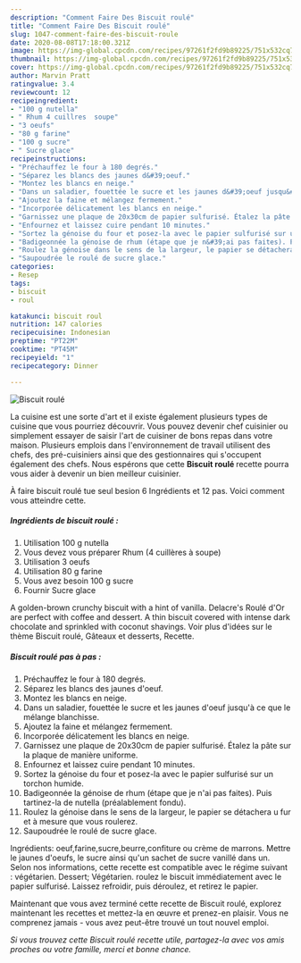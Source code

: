 ```yaml
---
description: "Comment Faire Des Biscuit roulé"
title: "Comment Faire Des Biscuit roulé"
slug: 1047-comment-faire-des-biscuit-roule
date: 2020-08-08T17:18:00.321Z
image: https://img-global.cpcdn.com/recipes/97261f2fd9b89225/751x532cq70/biscuit-roule-photo-principale-de-la-recette.jpg
thumbnail: https://img-global.cpcdn.com/recipes/97261f2fd9b89225/751x532cq70/biscuit-roule-photo-principale-de-la-recette.jpg
cover: https://img-global.cpcdn.com/recipes/97261f2fd9b89225/751x532cq70/biscuit-roule-photo-principale-de-la-recette.jpg
author: Marvin Pratt
ratingvalue: 3.4
reviewcount: 12
recipeingredient:
- "100 g nutella"
- " Rhum 4 cuillres  soupe"
- "3 oeufs"
- "80 g farine"
- "100 g sucre"
- " Sucre glace"
recipeinstructions:
- "Préchauffez le four à 180 degrés."
- "Séparez les blancs des jaunes d&#39;oeuf."
- "Montez les blancs en neige."
- "Dans un saladier, fouettée le sucre et les jaunes d&#39;oeuf jusqu&#39;à ce que le mélange blanchisse."
- "Ajoutez la faine et mélangez fermement."
- "Incorporée délicatement les blancs en neige."
- "Garnissez une plaque de 20x30cm de papier sulfurisé. Étalez la pâte sur la plaque de manière uniforme."
- "Enfournez et laissez cuire pendant 10 minutes."
- "Sortez la génoise du four et posez-la avec le papier sulfurisé sur un torchon humide."
- "Badigeonnée la génoise de rhum (étape que je n&#39;ai pas faites). Puis tartinez-la de nutella (préalablement fondu)."
- "Roulez la génoise dans le sens de la largeur, le papier se détachera u fur et à mesure que vous roulerez."
- "Saupoudrée le roulé de sucre glace."
categories:
- Resep
tags:
- biscuit
- roul

katakunci: biscuit roul 
nutrition: 147 calories
recipecuisine: Indonesian
preptime: "PT22M"
cooktime: "PT45M"
recipeyield: "1"
recipecategory: Dinner

---
```



![Biscuit roulé](https://img-global.cpcdn.com/recipes/97261f2fd9b89225/751x532cq70/biscuit-roule-photo-principale-de-la-recette.jpg)

La cuisine est une sorte d'art et il existe également plusieurs types de cuisine que vous pourriez découvrir. Vous pouvez devenir chef cuisinier ou simplement essayer de saisir l'art de cuisiner de bons repas dans votre maison. Plusieurs emplois dans l'environnement de travail utilisent des chefs, des pré-cuisiniers ainsi que des gestionnaires qui s'occupent également des chefs. Nous espérons que cette <strong> Biscuit roulé </strong> recette pourra vous aider à devenir un bien meilleur cuisinier.

<!--inarticleads1-->

À faire biscuit roulé tue seul besion 6 Ingrédients et 12 pas. Voici comment vous atteindre cette.

##### Ingrédients de biscuit roulé :

1. Utilisation 100 g nutella
1. Vous devez vous préparer  Rhum (4 cuillères à soupe)
1. Utilisation 3 oeufs
1. Utilisation 80 g farine
1. Vous avez besoin 100 g sucre
1. Fournir  Sucre glace


A golden-brown crunchy biscuit with a hint of vanilla. Delacre&#39;s Roulé d&#39;Or are perfect with coffee and dessert. A thin biscuit covered with intense dark chocolate and sprinkled with coconut shavings. Voir plus d&#39;idées sur le thème Biscuit roulé, Gâteaux et desserts, Recette. 

<!--inarticleads2-->

##### Biscuit roulé pas à pas :

1. Préchauffez le four à 180 degrés.
1. Séparez les blancs des jaunes d&#39;oeuf.
1. Montez les blancs en neige.
1. Dans un saladier, fouettée le sucre et les jaunes d&#39;oeuf jusqu&#39;à ce que le mélange blanchisse.
1. Ajoutez la faine et mélangez fermement.
1. Incorporée délicatement les blancs en neige.
1. Garnissez une plaque de 20x30cm de papier sulfurisé. Étalez la pâte sur la plaque de manière uniforme.
1. Enfournez et laissez cuire pendant 10 minutes.
1. Sortez la génoise du four et posez-la avec le papier sulfurisé sur un torchon humide.
1. Badigeonnée la génoise de rhum (étape que je n&#39;ai pas faites). Puis tartinez-la de nutella (préalablement fondu).
1. Roulez la génoise dans le sens de la largeur, le papier se détachera u fur et à mesure que vous roulerez.
1. Saupoudrée le roulé de sucre glace.


Ingrédients: oeuf,farine,sucre,beurre,confiture ou crème de marrons. Mettre le jaunes d&#39;oeufs, le sucre ainsi qu&#39;un sachet de sucre vanillé dans un. Selon nos informations, cette recette est compatible avec le régime suivant : végétarien. Dessert; Végétarien. roulez le biscuit immédiatement avec le papier sulfurisé. Laissez refroidir, puis déroulez, et retirez le papier. 

<!--inarticleads1-->

<p>
Maintenant que vous avez terminé cette recette de Biscuit roulé, explorez maintenant les recettes et mettez-la en œuvre et prenez-en plaisir. Vous ne comprenez jamais - vous avez peut-être trouvé un tout nouvel emploi.
</p>

<p>
<i>Si vous trouvez cette Biscuit roulé recette utile, partagez-la avec vos amis proches ou votre famille, merci et bonne chance.</i>
</p>

